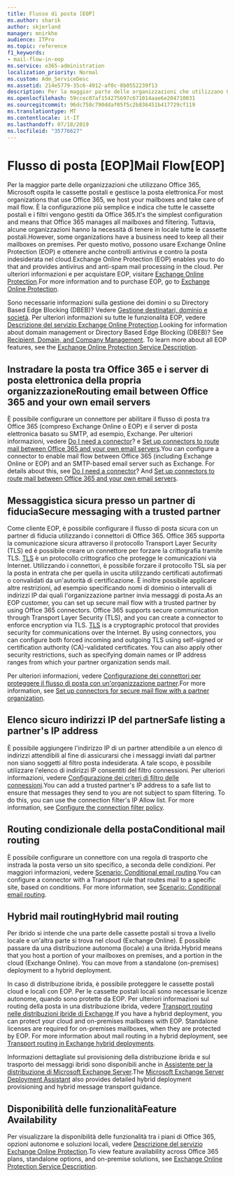```yaml
---
title: Flusso di posta [EOP]
ms.author: sharik
author: skjerland
manager: mnirkhe
audience: ITPro
ms.topic: reference
f1_keywords:
- mail-flow-in-eop
ms.service: o365-administration
localization_priority: Normal
ms.custom: Adm_ServiceDesc
ms.assetid: 214e5779-35c6-4912-af0c-8b0552239f13
description: Per la maggior parte delle organizzazioni che utilizzano Office 365, Microsoft ospita le cassette postali e gestisce la posta elettronica. È la configurazione più semplice e indica che tutte le cassette postali e i filtri vengono gestiti da Office 365. Tuttavia, alcune organizzazioni hanno la necessità di tenere in locale tutte le cassette postali. Per questo motivo, possono usare Exchange Online Protection (EOP) e ottenere anche controlli antivirus e contro la posta indesiderata nel cloud. Per ulteriori informazioni e per acquistare EOP, visitare Exchange Online Protection.
ms.openlocfilehash: 59ccec07af154275697c671014aae6e204710031
ms.sourcegitcommit: 96dc758c790ddaf05f5c2b836451b417729cf119
ms.translationtype: MT
ms.contentlocale: it-IT
ms.lasthandoff: 07/18/2019
ms.locfileid: "35776627"
---
```

# <a name="mail-floweop"></a><span data-ttu-id="a3d75-107">Flusso di posta [EOP]</span><span class="sxs-lookup"><span data-stu-id="a3d75-107">Mail Flow[EOP]</span></span>

<span data-ttu-id="a3d75-108">Per la maggior parte delle organizzazioni che utilizzano Office 365, Microsoft ospita le cassette postali e gestisce la posta elettronica.</span><span class="sxs-lookup"><span data-stu-id="a3d75-108">For most organizations that use Office 365, we host your mailboxes and take care of mail flow.</span></span> <span data-ttu-id="a3d75-109">È la configurazione più semplice e indica che tutte le cassette postali e i filtri vengono gestiti da Office 365.</span><span class="sxs-lookup"><span data-stu-id="a3d75-109">It's the simplest configuration and means that Office 365 manages all mailboxes and filtering.</span></span> <span data-ttu-id="a3d75-110">Tuttavia, alcune organizzazioni hanno la necessità di tenere in locale tutte le cassette postali.</span><span class="sxs-lookup"><span data-stu-id="a3d75-110">However, some organizations have a business need to keep all their mailboxes on premises.</span></span> <span data-ttu-id="a3d75-111">Per questo motivo, possono usare Exchange Online Protection (EOP) e ottenere anche controlli antivirus e contro la posta indesiderata nel cloud.</span><span class="sxs-lookup"><span data-stu-id="a3d75-111">Exchange Online Protection (EOP) enables you to do that and provides antivirus and anti-spam mail processing in the cloud.</span></span> <span data-ttu-id="a3d75-112">Per ulteriori informazioni e per acquistare EOP, visitare [Exchange Online Protection](https://products.office.com/en-us/exchange/exchange-email-security-spam-protection).</span><span class="sxs-lookup"><span data-stu-id="a3d75-112">For more information and to purchase EOP, go to [Exchange Online Protection](https://products.office.com/en-us/exchange/exchange-email-security-spam-protection).</span></span>
  
<span data-ttu-id="a3d75-p103">Sono necessarie informazioni sulla gestione dei domini o su Directory Based Edge Blocking (DBEB)? Vedere [Gestione destinatari, dominio e società](recipient-domain-and-company-management.md). Per ulteriori informazioni su tutte le funzionalità EOP, vedere [Descrizione del servizio Exchange Online Protection](exchange-online-protection-service-description.md).</span><span class="sxs-lookup"><span data-stu-id="a3d75-p103">Looking for information about domain management or Directory Based Edge Blocking (DBEB)? See [Recipient, Domain, and Company Management](recipient-domain-and-company-management.md). To learn more about all EOP features, see the [Exchange Online Protection Service Description](exchange-online-protection-service-description.md).</span></span>
  
## <a name="routing-email-between-office-365-and-your-own-email-servers"></a><span data-ttu-id="a3d75-116">Instradare la posta tra Office 365 e i server di posta elettronica della propria organizzazione</span><span class="sxs-lookup"><span data-stu-id="a3d75-116">Routing email between Office 365 and your own email servers</span></span>
<span data-ttu-id="a3d75-117"><a name="BKMK_outboundmailrouting"> </a></span><span class="sxs-lookup"><span data-stu-id="a3d75-117"></span></span>

<span data-ttu-id="a3d75-p104">È possibile configurare un connettore per abilitare il flusso di posta tra Office 365 (compreso Exchange Online o EOP) e il server di posta elettronica basato su SMTP, ad esempio, Exchange. Per ulteriori informazioni, vedere [Do I need a connector](http://technet.microsoft.com/library/16731ae9-c909-49dd-bffc-a46e6151fc29.aspx)? e [Set up connectors to route mail between Office 365 and your own email servers](http://technet.microsoft.com/library/2e93fd60-a5ef-4e64-8e62-2b862b2d1033.aspx).</span><span class="sxs-lookup"><span data-stu-id="a3d75-p104">You can configure a connector to enable mail flow between Office 365 (including Exchange Online or EOP) and an SMTP-based email server such as Exchange. For details about this, see [Do I need a connector](http://technet.microsoft.com/library/16731ae9-c909-49dd-bffc-a46e6151fc29.aspx)? And [Set up connectors to route mail between Office 365 and your own email servers](http://technet.microsoft.com/library/2e93fd60-a5ef-4e64-8e62-2b862b2d1033.aspx).</span></span>
  
## <a name="secure-messaging-with-a-trusted-partner"></a><span data-ttu-id="a3d75-121">Messaggistica sicura presso un partner di fiducia</span><span class="sxs-lookup"><span data-stu-id="a3d75-121">Secure messaging with a trusted partner</span></span>
<span data-ttu-id="a3d75-122"><a name="BKMK_securemessagingwithatrustedpartner"> </a></span><span class="sxs-lookup"><span data-stu-id="a3d75-122"></span></span>

<span data-ttu-id="a3d75-p105">Come cliente EOP, è possibile configurare il flusso di posta sicura con un partner di fiducia utilizzando i connettori di Office 365. Office 365 supporta la comunicazione sicura attraverso il protocollo Transport Layer Security (TLS) ed è possibile creare un connettore per forzare la crittografia tramite TLS. [TLS](https://technet.microsoft.com/en-us/library/mt163898.aspx) è un protocollo crittografico che protegge le comunicazioni via Internet. Utilizzando i connettori, è possibile forzare il protocollo TSL sia per la posta in entrata che per quella in uscita utilizzando certificati autofirmati o convalidati da un'autorità di certificazione. È inoltre possibile applicare altre restrizioni, ad esempio specificando nomi di dominio o intervalli di indirizzi IP dai quali l'organizzazione partner invia messaggi di posta.</span><span class="sxs-lookup"><span data-stu-id="a3d75-p105">As an EOP customer, you can set up secure mail flow with a trusted partner by using Office 365 connectors. Office 365 supports secure communication through Transport Layer Security (TLS), and you can create a connector to enforce encryption via TLS. [TLS](https://technet.microsoft.com/en-us/library/mt163898.aspx) is a cryptographic protocol that provides security for communications over the Internet. By using connectors, you can configure both forced incoming and outgoing TLS using self-signed or certification authority (CA)-validated certificates. You can also apply other security restrictions, such as specifying domain names or IP address ranges from which your partner organization sends mail.</span></span> 
  
<span data-ttu-id="a3d75-128">Per ulteriori informazioni, vedere [Configurazione dei connettori per proteggere il flusso di posta con un'organizzazione partner](https://technet.microsoft.com/en-us/library/dn751021%28v=exchg.150%29.aspx).</span><span class="sxs-lookup"><span data-stu-id="a3d75-128">For more information, see [Set up connectors for secure mail flow with a partner organization](https://technet.microsoft.com/en-us/library/dn751021%28v=exchg.150%29.aspx).</span></span>
  
## <a name="safe-listing-a-partners-ip-address"></a><span data-ttu-id="a3d75-129">Elenco sicuro indirizzi IP del partner</span><span class="sxs-lookup"><span data-stu-id="a3d75-129">Safe listing a partner's IP address</span></span>
<span data-ttu-id="a3d75-130"><a name="BKMK_safelistingapartnersipaddress"> </a></span><span class="sxs-lookup"><span data-stu-id="a3d75-130"></span></span>

<span data-ttu-id="a3d75-p106">È possibile aggiungere l'indirizzo IP di un partner attendibile a un elenco di indirizzi attendibili al fine di assicurarsi che i messaggi inviati dal partner non siano soggetti al filtro posta indesiderata. A tale scopo, è possibile utilizzare l'elenco di indirizzi IP consentiti del filtro connessioni. Per ulteriori informazioni, vedere [Configurazione dei criteri di filtro delle connessioni](https://go.microsoft.com/fwlink/p/?LinkID=287108).</span><span class="sxs-lookup"><span data-stu-id="a3d75-p106">You can add a trusted partner's IP address to a safe list to ensure that messages they send to you are not subject to spam filtering. To do this, you can use the connection filter's IP Allow list. For more information, see [Configure the connection filter policy](https://go.microsoft.com/fwlink/p/?LinkID=287108).</span></span>
  
## <a name="conditional-mail-routing"></a><span data-ttu-id="a3d75-134">Routing condizionale della posta</span><span class="sxs-lookup"><span data-stu-id="a3d75-134">Conditional mail routing</span></span>
<span data-ttu-id="a3d75-135"><a name="BKMK_conditionalmailrouting"> </a></span><span class="sxs-lookup"><span data-stu-id="a3d75-135"></span></span>

<span data-ttu-id="a3d75-p107">È possibile configurare un connettore con una regola di trasporto che instrada la posta verso un sito specifico, a seconda delle condizioni. Per maggiori informazioni, vedere [Scenario: Conditional email routing](http://technet.microsoft.com/library/82d105e2-e955-4e03-99c3-3314a5d21a4c.aspx).</span><span class="sxs-lookup"><span data-stu-id="a3d75-p107">You can configure a connector with a Transport rule that routes mail to a specific site, based on conditions. For more information, see [Scenario: Conditional email routing](http://technet.microsoft.com/library/82d105e2-e955-4e03-99c3-3314a5d21a4c.aspx).</span></span>
  
## <a name="hybrid-mail-routing"></a><span data-ttu-id="a3d75-138">Hybrid mail routing</span><span class="sxs-lookup"><span data-stu-id="a3d75-138">Hybrid mail routing</span></span>
<span data-ttu-id="a3d75-139"><a name="BKMK_hybridmailrouting"> </a></span><span class="sxs-lookup"><span data-stu-id="a3d75-139"></span></span>

<span data-ttu-id="a3d75-p108">Per ibrido si intende che una parte delle cassette postali si trova a livello locale e un'altra parte si trova nel cloud (Exchange Online). È possibile passare da una distribuzione autonoma (locale) a una ibrida.</span><span class="sxs-lookup"><span data-stu-id="a3d75-p108">Hybrid means that you host a portion of your mailboxes on premises, and a portion in the cloud (Exchange Online). You can move from a standalone (on-premises) deployment to a hybrid deployment.</span></span>
  
<span data-ttu-id="a3d75-p109">In caso di distribuzione ibrida, è possibile proteggere le cassette postali cloud e locali con EOP. Per le cassette postali locali sono necessarie licenze autonome, quando sono protette da EOP. Per ulteriori informazioni sul routing della posta in una distribuzione ibrida, vedere [Transport routing nelle distribuzioni ibride di Exchange](https://go.microsoft.com/fwlink/p/?LinkId=271757).</span><span class="sxs-lookup"><span data-stu-id="a3d75-p109">If you have a hybrid deployment, you can protect your cloud and on-premises mailboxes with EOP. Standalone licenses are required for on-premises mailboxes, when they are protected by EOP. For more information about mail routing in a hybrid deployment, see [Transport routing in Exchange hybrid deployments](https://go.microsoft.com/fwlink/p/?LinkId=271757).</span></span>
  
<span data-ttu-id="a3d75-145">Informazioni dettagliate sul provisioning della distribuzione ibrida e sul trasporto dei messaggi ibridi sono disponibili anche in [Assistente per la distribuzione di Microsoft Exchange Server](https://go.microsoft.com/fwlink/p/?LinkId=287036).</span><span class="sxs-lookup"><span data-stu-id="a3d75-145">The [Microsoft Exchange Server Deployment Assistant](https://go.microsoft.com/fwlink/p/?LinkId=287036) also provides detailed hybrid deployment provisioning and hybrid message transport guidance.</span></span> 
  
## <a name="feature-availability"></a><span data-ttu-id="a3d75-146">Disponibilità delle funzionalità</span><span class="sxs-lookup"><span data-stu-id="a3d75-146">Feature Availability</span></span>
<span data-ttu-id="a3d75-147"><a name="BKMK_hybridmailrouting"> </a></span><span class="sxs-lookup"><span data-stu-id="a3d75-147"></span></span>

<span data-ttu-id="a3d75-148">Per visualizzare la disponibilità delle funzionalità tra i piani di Office 365, opzioni autonome e soluzioni locali, vedere [Descrizione del servizio Exchange Online Protection](exchange-online-protection-service-description.md).</span><span class="sxs-lookup"><span data-stu-id="a3d75-148">To view feature availability across Office 365 plans, standalone options, and on-premise solutions, see [Exchange Online Protection Service Description](exchange-online-protection-service-description.md).</span></span>
  

